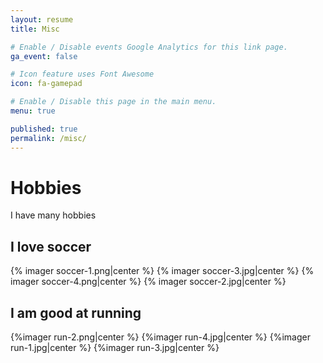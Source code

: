 ```yaml
---
layout: resume
title: Misc

# Enable / Disable events Google Analytics for this link page.
ga_event: false

# Icon feature uses Font Awesome
icon: fa-gamepad

# Enable / Disable this page in the main menu.
menu: true

published: true
permalink: /misc/
---
```


# Hobbies

I have many hobbies

## I love soccer
{% imager soccer-1.png|center %}
{% imager soccer-3.jpg|center %}
{% imager soccer-4.png|center %}
{% imager soccer-2.jpg|center %}

## I am good at running
{%imager run-2.png|center %}
{%imager run-4.jpg|center %}
{%imager run-1.jpg|center %}
{%imager run-3.jpg|center %}
